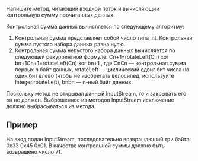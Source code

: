 Напишите метод, читающий входной поток и вычисляющий контрольную сумму прочитанных данных.

Контрольная сумма данных вычисляется по следующему алгоритму:

1. Контрольная сумма представляет собой число типа int. Контрольная сумма пустого набора данных равна нулю.
2. Контрольная сумма непустого набора данных вычисляется по следующей рекуррентной формуле: Cn+1=rotateLeft(Cn) xor bn+1Cn+1​=rotateLeft(Cn​) xor bn+1​ , где CnCn​ — контрольная сумма первых n байт данных, rotateLeft — циклический сдвиг бит числа на один бит влево (чтобы не изобретать велосипед, используйте Integer.rotateLeft), bnbn​ — n-ный байт данных.

Поскольку метод не открывал данный InputStream, то и закрывать его он не должен. Выброшенное из методов InputStream исключение должно выбрасываться из метода.

## Пример
На вход подан InputStream, последовательно возвращающий три байта: 0x33 0x45 0x01. В качестве контрольной суммы должно быть возвращено число 71.